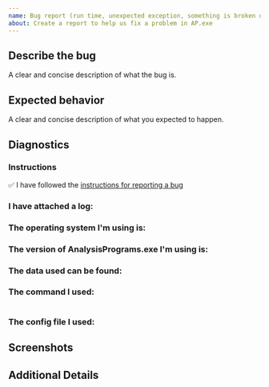 ```yaml
---
name: Bug report (run time, unexpected exception, something is broken on my computer)
about: Create a report to help us fix a problem in AP.exe
---
```

<!--
Please follow the instructions in the link below before filing a bug report.

https://github.com/QutEcoacoustics/audio-analysis/blob/master/docs/basics/bug_report.md

-->

## Describe the bug

A clear and concise description of what the bug is.

## Expected behavior 

A clear and concise description of what you expected to happen.

## Diagnostics

<!-- Try to answer as many questions as possible -->

### Instructions

✅ I have followed the [instructions for reporting a bug](https://github.com/QutEcoacoustics/audio-analysis/blob/master/docs/basics/bug_report.md)

### I have attached a log:

<!-- Information about log files can be found here: -->
<!-- https://github.com/QutEcoacoustics/audio-analysis/blob/master/docs/basics/logs.md#log-files -->
<!-- 👇 Drag and drop the log into the empty line below -->

<!-- 👆 -->

### The **operating system** I'm using is:  

<!-- e.g. Windows 10 Version 1809 -->  


### The version of **AnalysisPrograms.exe** I'm using is:

<!-- e.g. 18.05.3.6 -->


### The data used can be found:

<!-- Describe or provide the data relevant to this bug below -->
<!-- If the data is sensitive or too large to easily be shared -->
<!-- then describe the shape of it (size, duration, count, format, etc..) -->
<!-- and we'll try to use simulated data. If we need more information -->
<!-- then we'll contact you privately. -->



<!-- 👇 Optionally, drag and drop **SMALL** files into the empty line below-->

<!-- 👆 -->

### The command I used:

<!-- 👇 Copy and paste the command you used in the empty line below -->
```

```
<!-- 👆 -->

### The config file I used:

<!-- 👇 Drag and drop the log into the empty line below -->

<!-- 👆 -->


## Screenshots

<!-- If applicable, add screenshots to help explain your problem. Drag and drop into the space below. -->


## Additional Details

<!-- Add any other context about the problem here. -->
